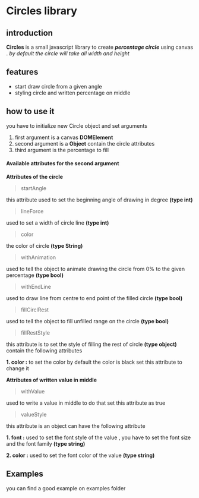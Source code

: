 Circles library
===============

introduction
------------
**Circles** is a small javascript library to create **_percentage circle_** using canvas .
*by default the circle will take all width and height*

features
--------
* start draw circle from a given angle
* styling circle and written percentage on middle

how to use it
-------------
you have to initialize new Circle object and set arguments
1. first argument is a canvas **DOMElement**
2. second argument is a **Object** contain the circle attributes
3. third argument is the percentage to fill

#### Available attributes for the second argument
**Attributes of the circle**
> startAngle

this attribute used to set the beginning angle of drawing in degree **(type int)**

> lineForce

used to set a width of circle line **(type int)**

> color

the color of circle **(type String)**
> withAnimation

used to tell the object to animate drawing the circle from 0% to the given percentage **(type bool)**

> withEndLine

used to draw line from centre to end point of the filled circle **(type bool)**

> fillCirclRest

used to tell the object to fill unfilled range on the circle **(type bool)**

> fillRestStyle

this attribute is to set the style of filling the rest of circle **(type object)** contain the following attributes

**1. color :** to set the color by default the color is black set this attribute to change it

**Attributes of written value in middle**

>withValue

used to write a value in middle to do that set this attribute as true

>valueStyle

this attribute is an object can have the following attribute

**1. font :**
used to set the font style of the value , you have to set the font size and the font family **(type string)**

**2. color :**
used to set the font color of the value **(type string)**

Examples
--------
you can find a good example on examples folder
